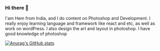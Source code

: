 ### Hi there 👋
I'am Hem from India, and I do content on Photoshop and Development. I really enjoy learning language and framework like react and etc, as well as work on wordPress. I also design the art and layout in photoshop. I have good knowledge of photoshop   


[![Anurag's GitHub stats](https://github-readme-stats.vercel.app/api?username=hemupadhyay26)](https://github.com/anuraghazra/github-readme-stats)
